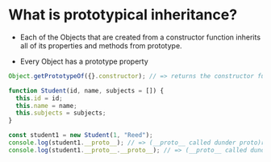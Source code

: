 # What is prototypical inheritance?

- Each of the Objects that are created from a constructor function inherits all of its properties and methods from prototype.

- Every Object has a prototype property

```javascript
Object.getPrototypeOf({}.constructor); // => returns the constructor function that defined the Object

function Student(id, name, subjects = []) {
  this.id = id;
  this.name = name;
  this.subjects = subjects;
}

const student1 = new Student(1, "Reed");
console.log(student1.__proto__); // => (__proto__ called dunder proto)returns Student (the Object created by the constructor function that the current obj inherits from)
console.log(student1.__proto__.__proto__); // => (__proto__ called dunder proto) returns Object()
```

